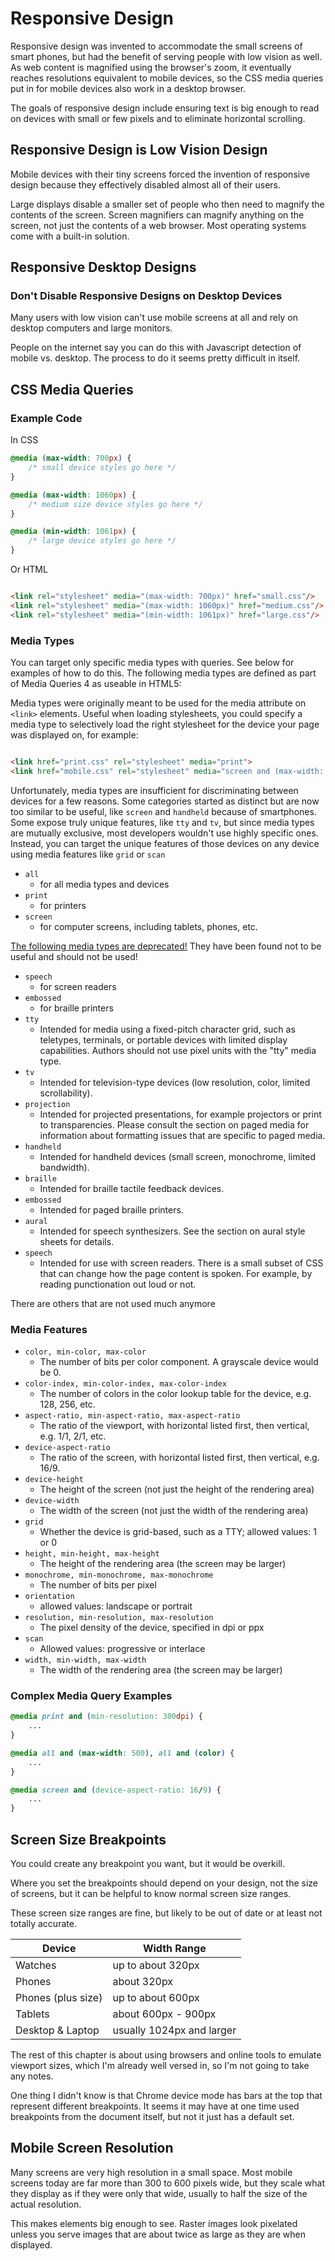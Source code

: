 # Responsive Design

Responsive design was invented to accommodate the small screens of smart phones, but had the benefit of serving people
with low vision as well. As web content is magnified using the browser's zoom, it eventually reaches resolutions
equivalent to mobile devices, so the CSS media queries put in for mobile devices also work in a desktop browser.

The goals of responsive design include ensuring text is big enough to read on devices with small or few pixels and to
eliminate horizontal scrolling.

## Responsive Design is Low Vision Design

Mobile devices with their tiny screens forced the invention of responsive design because they effectively disabled
almost all of their users.

Large displays disable a smaller set of people who then need to magnify the contents of the screen. Screen magnifiers
can magnify anything on the screen, not just the contents of a web browser. Most operating systems come with a built-in
solution.

## Responsive Desktop Designs

### Don't Disable Responsive Designs on Desktop Devices

Many users with low vision can't use mobile screens at all and rely on desktop computers and large monitors.

People on the internet say you can do this with Javascript detection of mobile vs. desktop. The process to do it seems
pretty difficult in itself.

## CSS Media Queries

### Example Code

In CSS

```css
@media (max-width: 700px) {
    /* small device styles go here */
}

@media (max-width: 1060px) {
    /* medium size device styles go here */
}

@media (min-width: 1061px) {
    /* large device styles go here */
}
```

Or HTML

```html

<link rel="stylesheet" media="(max-width: 700px)" href="small.css"/>
<link rel="stylesheet" media="(max-width: 1060px)" href="medium.css"/>
<link rel="stylesheet" media="(min-width: 1061px)" href="large.css"/>
```

### Media Types

You can target only specific media types with queries. See below for examples of how to do this. The following media
types are defined as part of Media Queries 4 as useable in HTML5:

Media types were originally meant to be used for the media attribute on `<link>` elements. Useful when loading
stylesheets, you could specify a media type to selectively load the right stylesheet for the device your page was
displayed on, for example:

```html

<link href="print.css" rel="stylesheet" media="print">
<link href="mobile.css" rel="stylesheet" media="screen and (max-width: 600px)">
```

Unfortunately, media types are insufficient for discriminating between devices for a few reasons. Some categories
started as distinct but are now too similar to be useful, like `screen` and `handheld` because of smartphones. Some
expose truly unique features, like `tty` and `tv`, but since media types are mutually exclusive, most developers
wouldn't use highly specific ones. Instead, you can target the unique features of those devices on any device using
media features like `grid` or `scan`

- `all`
    - for all media types and devices
- `print`
    - for printers
- `screen`
    - for computer screens, including tablets, phones, etc.

[The following media types are deprecated!](https://drafts.csswg.org/mediaqueries/#media-types) They have been found not
to be useful and should not be used!

- `speech`
    - for screen readers
- `embossed`
    - for braille printers
- `tty`
    - Intended for media using a fixed-pitch character grid, such as teletypes, terminals, or portable devices with
      limited display capabilities. Authors should not use pixel units with the "tty" media type.
- `tv`
    - Intended for television-type devices (low resolution, color, limited scrollability).
- `projection`
    - Intended for projected presentations, for example projectors or print to transparencies. Please consult the
      section on paged media for information about formatting issues that are specific to paged media.
- `handheld`
    - Intended for handheld devices (small screen, monochrome, limited bandwidth).
- `braille`
    - Intended for braille tactile feedback devices.
- `embossed`
    - Intended for paged braille printers.
- `aural`
    - Intended for speech synthesizers. See the section on aural style sheets for details.
- `speech`
    - Intended for use with screen readers. There is a small subset of CSS that can change how the page content is
      spoken. For example, by reading punctionation out loud or not.

There are others that are not used much anymore

### Media Features

- `color, min-color, max-color`
    - The number of bits per color component. A grayscale device would be 0.
- `color-index, min-color-index, max-color-index`
    - The number of colors in the color lookup table for the device, e.g. 128, 256, etc.
- `aspect-ratio, min-aspect-ratio, max-aspect-ratio`
    - The ratio of the viewport, with horizontal listed first, then vertical, e.g. 1/1, 2/1, etc.
- `device-aspect-ratio`
    - The ratio of the screen, with horizontal listed first, then vertical, e.g. 16/9.
- `device-height`
    - The height of the screen (not just the height of the rendering area)
- `device-width`
    - The width of the screen (not just the width of the rendering area)
- `grid`
    - Whether the device is grid-based, such as a TTY; allowed values: 1 or 0
- `height, min-height, max-height`
    - The height of the rendering area (the screen may be larger)
- `monochrome, min-monochrome, max-monochrome`
    - The number of bits per pixel
- `orientation`
    - allowed values: landscape or portrait
- `resolution, min-resolution, max-resolution`
    - The pixel density of the device, specified in dpi or ppx
- `scan`
    - Allowed values: progressive or interlace
- `width, min-width, max-width`
    - The width of the rendering area (the screen may be larger)

### Complex Media Query Examples

```css
@media print and (min-resolution: 300dpi) {
    ...
}

@media all and (max-width: 500), all and (color) {
    ...
}

@media screen and (device-aspect-ratio: 16/9) {
    ...
}
```

## Screen Size Breakpoints

You could create any breakpoint you want, but it would be overkill.

Where you set the breakpoints should depend on your design, not the size of screens, but it can be helpful to know normal screen size ranges.

These screen size ranges are fine, but likely to be out of date or at least not totally accurate.

| Device             | Width Range               |
|--------------------|---------------------------|
| Watches            | up to about 320px         |
| Phones             | about 320px               |
| Phones (plus size) | up to about 600px         |
| Tablets            | about 600px - 900px       |
| Desktop & Laptop   | usually 1024px and larger |

The rest of this chapter is about using browsers and online tools to emulate viewport sizes, which I'm already well versed in, so I'm not going to take any notes.

One thing I didn't know is that Chrome device mode has bars at the top that represent different breakpoints. It seems it may have at one time used breakpoints from the document itself, but not it just has a default set.

## Mobile Screen Resolution

Many screens are very high resolution in a small space. Most mobile screens today are far more than 300 to 600 pixels wide, but they scale what they display as if they were only that wide, usually to half the size of the actual resolution.

This makes elements big enough to see. Raster images look pixelated unless you serve images that are about twice as large as they are when displayed.